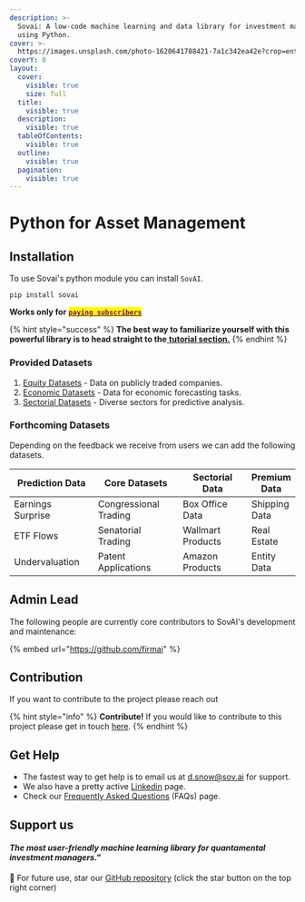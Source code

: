 ```yaml
---
description: >-
  Sovai: A low-code machine learning and data library for investment managers
  using Python.
cover: >-
  https://images.unsplash.com/photo-1620641788421-7a1c342ea42e?crop=entropy&cs=tinysrgb&fm=jpg&ixid=MnwxOTcwMjR8MHwxfHNlYXJjaHw1fHxncmFkaWVudHxlbnwwfHx8fDE2NzY4NTQ4Mjk&ixlib=rb-4.0.3&q=80
coverY: 0
layout:
  cover:
    visible: true
    size: full
  title:
    visible: true
  description:
    visible: true
  tableOfContents:
    visible: true
  outline:
    visible: true
  pagination:
    visible: true
---
```


# Python for Asset Management

## Installation

To use Sovai's python module you can install `SovAI`.

```
pip install sovai
```

**Works only for** [<mark style="color:purple;">**`paying subscribers`**</mark>](https://sov.ai/home)

{% hint style="success" %}
**The best way to familiarize yourself with this powerful library is to head straight to the**[ **tutorial section.**](./#tutorials)
{% endhint %}

### Provided Datasets

1. [Equity Datasets](realtime-datasets/equity-datasets/) - Data on publicly traded companies.
2. [Economic Datasets](realtime-datasets/equity-datasets/) - Data for economic forecasting tasks.
3. [Sectorial Datasets](realtime-datasets/sectorial-datasets/) - Diverse sectors for predictive analysis.

### Forthcoming Datasets

Depending on the feedback we receive from users we can add the following datasets.

<table><thead><tr><th width="183">Prediction Data</th><th width="210">Core Datasets</th><th width="213">Sectorial Data</th><th>Premium Data</th></tr></thead><tbody><tr><td>Earnings Surprise</td><td>Congressional Trading</td><td>Box Office Data</td><td>Shipping Data</td></tr><tr><td>ETF Flows</td><td>Senatorial Trading</td><td>Wallmart Products</td><td>Real Estate</td></tr><tr><td>Undervaluation</td><td>Patent Applications</td><td>Amazon Products</td><td>Entity Data</td></tr></tbody></table>

## Admin Lead

The following people are currently core contributors to SovAI's development and maintenance:

{% embed url="https://github.com/firmai" %}

## Contribution

If you want to contribute to the project please reach out

{% hint style="info" %}
**Contribute!** If you would like to contribute to this project please get in touch [here](https://github.com/sovai-research/sovai-public/issues).
{% endhint %}

## Get Help

* The fastest way to get help is to email us at [d.snow@sov.ai](mailto:d.snow@sov.ai) for support.
* We also have a pretty active [Linkedin](https://www.linkedin.com/company/sovai/) page.
* Check our [Frequently Asked Questions](broken-reference/) (FAQs) page.

## Support us

#### _The most user-friendly machine learning library for quantamental investment managers."_

:tada: For future use, star our [GitHub repository](https://sov.ai/#pricing) (click the star button on the top right corner)
